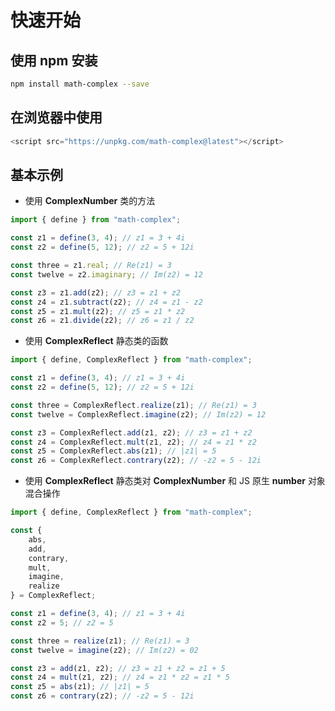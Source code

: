 # 快速开始

## 使用 npm 安装

``` bash
npm install math-complex --save
```

## 在浏览器中使用

``` javascript
<script src="https://unpkg.com/math-complex@latest"></script>
```

## 基本示例

* 使用 **ComplexNumber** 类的方法

``` javascript
import { define } from "math-complex";

const z1 = define(3, 4); // z1 = 3 + 4i
const z2 = define(5, 12); // z2 = 5 + 12i

const three = z1.real; // Re(z1) = 3
const twelve = z2.imaginary; // Im(z2) = 12

const z3 = z1.add(z2); // z3 = z1 + z2
const z4 = z1.subtract(z2); // z4 = z1 - z2
const z5 = z1.mult(z2); // z5 = z1 * z2
const z6 = z1.divide(z2); // z6 = z1 / z2
```

* 使用 **ComplexReflect** 静态类的函数

``` javascript
import { define, ComplexReflect } from "math-complex";

const z1 = define(3, 4); // z1 = 3 + 4i
const z2 = define(5, 12); // z2 = 5 + 12i

const three = ComplexReflect.realize(z1); // Re(z1) = 3
const twelve = ComplexReflect.imagine(z2); // Im(z2) = 12

const z3 = ComplexReflect.add(z1, z2); // z3 = z1 + z2
const z4 = ComplexReflect.mult(z1, z2); // z4 = z1 * z2
const z5 = ComplexReflect.abs(z1); // |z1| = 5
const z6 = ComplexReflect.contrary(z2); // -z2 = 5 - 12i
```

* 使用 **ComplexReflect** 静态类对 **ComplexNumber** 和 JS 原生 **number** 对象混合操作

``` javascript
import { define, ComplexReflect } from "math-complex";

const { 
    abs,
    add,
    contrary,
    mult,
    imagine,
    realize
} = ComplexReflect;

const z1 = define(3, 4); // z1 = 3 + 4i
const z2 = 5; // z2 = 5

const three = realize(z1); // Re(z1) = 3
const twelve = imagine(z2); // Im(z2) = 02

const z3 = add(z1, z2); // z3 = z1 + z2 = z1 + 5
const z4 = mult(z1, z2); // z4 = z1 * z2 = z1 * 5
const z5 = abs(z1); // |z1| = 5
const z6 = contrary(z2); // -z2 = 5 - 12i
```
